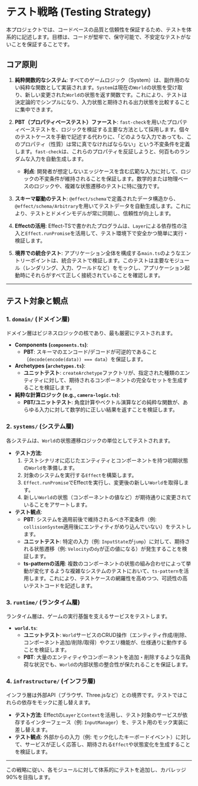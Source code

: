 # テスト戦略 (Testing Strategy)

本プロジェクトでは、コードベースの品質と信頼性を保証するため、テストを体系的に記述します。目標は、コードが堅牢で、保守可能で、不安定なテストがないことを保証することです。

## コア原則

1.  **純粋関数的なシステム**: すべてのゲームロジック（System）は、副作用のない純粋な関数として実装されます。`System`は現在の`World`の状態を受け取り、新しい変更された`World`の状態を返す関数です。これにより、テストは決定論的でシンプルになり、入力状態と期待される出力状態を比較することに集中できます。

2.  **PBT（プロパティベーステスト）ファースト**: `fast-check`を用いたプロパティベーステストを、ロジックを検証する主要な方法として採用します。個々のテストケースを手動で記述する代わりに、「どのような入力であっても、このプロパティ（性質）は常に真でなければならない」という不変条件を定義します。`fast-check`は、これらのプロパティを反証しようと、何百ものランダムな入力を自動生成します。
    - **利点**: 開発者が想定しないエッジケースを含む広範な入力に対して、ロジックの不変条件が維持されることを保証します。数学的または物理ベースのロジックや、複雑な状態遷移のテストに特に強力です。

3.  **スキーマ駆動のテスト**: `@effect/schema`で定義されたデータ構造から、`@effect/schema/Arbitrary`を用いてテストデータを自動生成します。これにより、テストとドメインモデルが常に同期し、信頼性が向上します。

4.  **Effectの活用**: Effect-TSで書かれたプログラムは、`Layer`による依存性の注入と`Effect.runPromise`を活用して、テスト環境下で安全かつ簡単に実行・検証します。

5.  **境界での統合テスト**: アプリケーション全体を構成する`main.ts`のようなエントリーポイントは、統合テストで検証します。このテストは主要なモジュール（レンダリング、入力、ワールドなど）をモックし、アプリケーション起動時にそれらがすべて正しく接続されていることを確認します。

---

## テスト対象と観点

### 1. `domain/` (ドメイン層)

ドメイン層はビジネスロジックの核であり、最も厳密にテストされます。

- **Components (`components.ts`)**:
  - **PBT**: スキーマのエンコード/デコードが可逆的であること（`decode(encode(data)) === data`）を保証します。
- **Archetypes (`archetypes.ts`)**:
  - **ユニットテスト**: `createArchetype`ファクトリが、指定された種類のエンティティに対して、期待されるコンポーネントの完全なセットを生成することを検証します。
- **純粋な計算ロジック (e.g., `camera-logic.ts`)**:
  - **PBT/ユニットテスト**: 角度計算やベクトル演算などの純粋な関数が、あらゆる入力に対して数学的に正しい結果を返すことを検証します。

### 2. `systems/` (システム層)

各システムは、`World`の状態遷移ロジックの単位としてテストされます。

- **テスト方法**:
  1.  テストシナリオに応じたエンティティとコンポーネントを持つ初期状態の`World`を準備します。
  2.  対象のシステムを実行する`Effect`を構築します。
  3.  `Effect.runPromise`でEffectを実行し、変更後の新しい`World`を取得します。
  4.  新しい`World`の状態（コンポーネントの値など）が期待通りに変更されていることをアサートします。
- **テスト観点**:
  - **PBT**: システムを適用前後で維持されるべき不変条件（例: `collisionSystem`適用後にエンティティがめり込んでいない）をテストします。
  - **ユニットテスト**: 特定の入力（例: `InputState`が`jump`）に対して、期待される状態遷移（例: `Velocity`の`dy`が正の値になる）が発生することを検証します。
  - **ts-patternの活用**: 複数のコンポーネントの状態の組み合わせによって挙動が変化するような複雑なシステムのテストにおいて、`ts-pattern`を活用します。これにより、テストケースの網羅性を高めつつ、可読性の高いテストコードを記述します。

### 3. `runtime/` (ランタイム層)

ランタイム層は、ゲームの実行基盤を支えるサービスをテストします。

- **`world.ts`**:
  - **ユニットテスト**: `World`サービスのCRUD操作（エンティティ作成/削除、コンポーネント追加/削除/取得）やクエリ機能が、仕様通りに動作することを検証します。
  - **PBT**: 大量のエンティティやコンポーネントを追加・削除するような高負荷な状況でも、`World`の内部状態の整合性が保たれることを保証します。

### 4. `infrastructure/` (インフラ層)

インフラ層は外部API（ブラウザ、Three.jsなど）との境界です。テストではこれらの依存をモックに差し替えます。

- **テスト方法**: Effectの`Layer`と`Context`を活用し、テスト対象のサービスが依存するインターフェース（例: `InputManager`）を、テスト用のモック実装に差し替えます。
- **テスト観点**: 外部からの入力（例: モック化したキーボードイベント）に対して、サービスが正しく応答し、期待される`Effect`や状態変化を生成することを検証します。

---

この戦略に従い、各モジュールに対して体系的にテストを追加し、カバレッジ90%を目指します。
